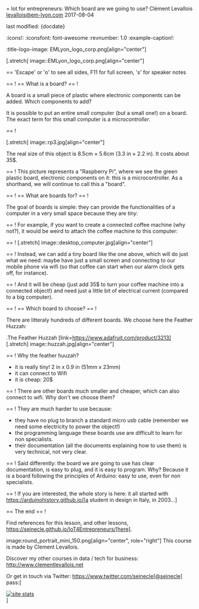= Iot for entrepreneurs: Which board are we going to use?
Clément Levallois <levallois@em-lyon.com>
2017-08-04

last modified: {docdate}

:icons!:
:iconsfont:   font-awesome
:revnumber: 1.0
:example-caption!:

:title-logo-image: EMLyon_logo_corp.png[align="center"]

[.stretch]
image::EMLyon_logo_corp.png[align="center"]


==  'Escape' or 'o' to see all sides, F11 for full screen, 's' for speaker notes

==  !
==  What is a board?
==  !

A board is a small piece of plastic where electronic components can be added. Which components to add?

It is possible to put an entire small computer (but a small one!) on a board. The exact term for this small computer is a *microcontroller*.

==  !

[.stretch]
image::rp3.jpg[align="center"]


The real size of this object is 8.5cm × 5.6cm (3.3 in × 2.2 in). It costs about 35$.

==  !
This picture represents a "Raspberry Pi", where we see the green plastic board, electronic components on it: this is a microcontroller. As a shorthand, we will continue to call this a "board".

==  !
==  What are boards for?
==  !

The goal of boards is simple: they can provide the functionalities of a computer in a very small space because they are *tiny*.

==  !
For example, if you want to create a connected coffee machine (why not?), it would be weird to attach the coffee machine to this computer:

==  !
[.stretch]
image::desktop_computer.jpg[align="center"]


==  !
Instead, we can add a tiny board like the one above, which will do just what we need:
maybe have just a small screen and connecting to our mobile phone via wifi (so that coffee can start when our alarm clock gets off, for instance).

==  !
And it will be cheap (just add 35$ to turn your coffee machine into a connected object!) and need just a little bit of electrical current (compared to a big computer).

==  !
==  Which board to choose?
==  !

There are litteraly hundreds of different boards. We choose here the Feather Huzzah:

.The Feather Huzzah
[link=https://www.adafruit.com/product/3213]
[.stretch]
image::huzzah.jpg[align="center"]


==  !
Why the feather huuzah?

- it is really tiny! 2 in x 0.9 in (51mm x 23mm)
- it can connect to Wifi
- it is cheap: 20$

==  !
There are other boards much smaller and cheaper, which can also connect to wifi. Why don't we choose them?

==  !
They are much harder to use because:

- they have no plug to branch a standard micro usb cable (remember we need some electricity to power the object!)
- the programming language these boards use are difficult to learn for non specialists.
- their documentation (all the documents explaining how to use them) is very technical, not very clear.


==  !
Said differently: the board we are going to use has clear documentation, is easy to plug, and it is easy to program.
Why? Because it is a board following the principles of Arduino: easy to use, even for non specialists.

==  !
If you are interested, the whole story is here: it all started with https://arduinohistory.github.io/[a student in design in Italy, in 2003...]


==  The end
==  !

Find references for this lesson, and other lessons, https://seinecle.github.io/IoT4Entrepreneurs/[here].

image:round_portrait_mini_150.png[align="center", role="right"]
This course is made by Clement Levallois.

Discover my other courses in data / tech for business: http://www.clementlevallois.net

Or get in touch via Twitter: https://www.twitter.com/seinecle[@seinecle]
pass:[    <!-- Start of StatCounter Code for Default Guide -->
    <script type="text/javascript">
        var sc_project = 11410058;
        var sc_invisible = 1;
        var sc_security = "11410058";
        var scJsHost = (("https:" == document.location.protocol) ?
            "https://secure." : "http://www.");
        document.write("<sc" + "ript type='text/javascript' src='" +
            scJsHost +
            "statcounter.com/counter/counter.js'></" + "script>");
    </script>
    <noscript><div class="statcounter"><a title="site stats"
    href="http://statcounter.com/" target="_blank"><img
    class="statcounter"
    src="//c.statcounter.com/11410058/0/11410058/1/" alt="site
    stats"></a></div></noscript>
    <!-- End of StatCounter Code for Default Guide -->]
